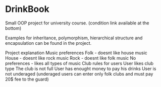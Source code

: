 # DrinkBook
Small OOP project for university course. (condition link available at the bottom)

Examples for inheritance, polymorphism, hierarchical structure and encapsulation can be found in the project.

Project explanation
Music preferences
Folk - doesnt like house music
House - doesnt like rock music
Rock - doesnt like folk music
No preferences - likes all types of music
Club rules for users
User likes club type
The club is not full
User has enought money to pay his drinks
User is not underaged (underaged users can enter only folk clubs and must pay 20$ fee to the guard)
